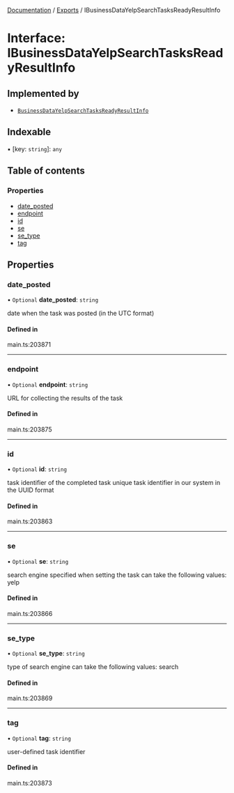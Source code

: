 [Documentation](../README.md) / [Exports](../modules.md) / IBusinessDataYelpSearchTasksReadyResultInfo

# Interface: IBusinessDataYelpSearchTasksReadyResultInfo

## Implemented by

- [`BusinessDataYelpSearchTasksReadyResultInfo`](../classes/BusinessDataYelpSearchTasksReadyResultInfo.md)

## Indexable

▪ [key: `string`]: `any`

## Table of contents

### Properties

- [date\_posted](IBusinessDataYelpSearchTasksReadyResultInfo.md#date_posted)
- [endpoint](IBusinessDataYelpSearchTasksReadyResultInfo.md#endpoint)
- [id](IBusinessDataYelpSearchTasksReadyResultInfo.md#id)
- [se](IBusinessDataYelpSearchTasksReadyResultInfo.md#se)
- [se\_type](IBusinessDataYelpSearchTasksReadyResultInfo.md#se_type)
- [tag](IBusinessDataYelpSearchTasksReadyResultInfo.md#tag)

## Properties

### date\_posted

• `Optional` **date\_posted**: `string`

date when the task was posted (in the UTC format)

#### Defined in

main.ts:203871

___

### endpoint

• `Optional` **endpoint**: `string`

URL for collecting the results of the task

#### Defined in

main.ts:203875

___

### id

• `Optional` **id**: `string`

task identifier of the completed task
unique task identifier in our system in the UUID format

#### Defined in

main.ts:203863

___

### se

• `Optional` **se**: `string`

search engine specified when setting the task
can take the following values: yelp

#### Defined in

main.ts:203866

___

### se\_type

• `Optional` **se\_type**: `string`

type of search engine
can take the following values: search

#### Defined in

main.ts:203869

___

### tag

• `Optional` **tag**: `string`

user-defined task identifier

#### Defined in

main.ts:203873

